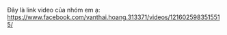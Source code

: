 Đây là link video của nhóm em ạ: https://www.facebook.com/vanthai.hoang.313371/videos/1216025983515515/
